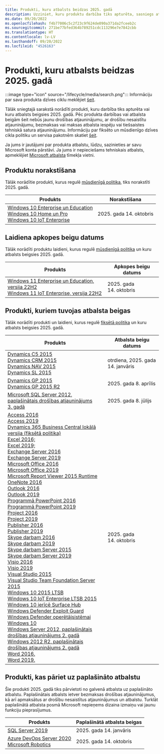 ```yaml
---
title: Produkti, kuru atbalsts beidzas 2025. gadā
description: Uzziniet, kuru produktu darbība tiks apturēta, sasniegs atbalsta beigas vai pāries no galvenā atbalsta uz paplašināto atbalstu 2025. gadā.
ms.date: 09/20/2022
ms.openlocfilehash: f4b77006c5c2f23c9f624de090a371da2fceeb2c
ms.sourcegitcommit: 271be77bfed364b789251cdc113296e7e7842cbb
ms.translationtype: HT
ms.contentlocale: lv-LV
ms.lasthandoff: 09/20/2022
ms.locfileid: "4526163"
---
```

# <a name="products-ending-support-in-2025"></a>Produkti, kuru atbalsts beidzas 2025. gadā

:::image type="icon" source="/lifecycle/media/search.png":::
Informāciju par sava produkta dzīves ciklu meklējiet [šeit](/lifecycle/products/).

Tālāk sniegtajā sarakstā norādīti produkti, kuru darbība tiks apturēta vai kuru atbalsts beigsies 2025. gadā. Pēc produkta darbības vai atbalsta beigām šeit nebūs jaunu drošības atjauninājumu, ar drošību nesaistītu atjauninājumu, bezmaksas vai maksas atbalsta iespēju vai tiešsaistes tehniskā satura atjauninājumu. Informāciju par fiksēto un mūsdienīgo dzīves cikla politiku un servisa pakotnēm skatiet [šeit](/lifecycle/overview/product-end-of-support-overview).

Ja jums ir jautājumi par produkta atbalstu, lūdzu, sazinieties ar savu Microsoft konta pārstāvi. Ja jums ir nepieciešams tehniskais atbalsts, apmeklējiet [Microsoft atbalsta](https://support.microsoft.com/contactus/?ws=support) tīmekļa vietni.

## <a name="product-retirements"></a>Produktu norakstīšana

Tālāk norādītie produkti, kurus regulē [mūsdienīgā politika](/lifecycle/policies/modern), tiks norakstīti 2025. gadā.

| Produkts | Norakstīšana |
| --- | --- |
| [Windows 10 Enterprise un Education](/lifecycle/products/windows-10-enterprise-and-education?branch=live)<br>[Windows 10 Home un Pro](/lifecycle/products/windows-10-home-and-pro?branch=live)<br>[Windows 10 IoT Enterprise](/lifecycle/products/windows-10-iot-enterprise?branch=live)<br> | 2025. gada 14. oktobris |


## <a name="release-end-of-servicing"></a>Laidiena apkopes beigu datums

Tālāk norādīti produktu laidieni, kurus regulē [mūsdienīgā politika](/lifecycle/policies/modern) un kuru atbalsts beigsies 2025. gadā.

| Produkts | Apkopes beigu datums |
| --- | --- |
| [Windows 11 Enterprise un Education, versija 22H2](/lifecycle/products/windows-11-enterprise-and-education?branch=live)<br>[Windows 11 IoT Enterprise, versija 22H2](/lifecycle/products/windows-11-iot-enterprise?branch=live)<br> | 2025. gada 14. oktobris |


## <a name="products-reaching-end-of-support"></a>Produkti, kuriem tuvojas atbalsta beigas

Tālāk norādīti produkti un laidieni, kurus regulē [fiksētā politika](/lifecycle/policies/fixed) un kuru atbalsts beigsies 2025. gadā.

| Produkts | Atbalsta beigu datums |
| --- | --- |
| [Dynamics C5 2015](/lifecycle/products/dynamics-c5-2015?branch=live)<br>[Dynamics CRM 2015](/lifecycle/products/dynamics-crm-2015?branch=live)<br>[Dynamics NAV 2015](/lifecycle/products/dynamics-nav-2015?branch=live)<br>[Dynamics SL 2015](/lifecycle/products/dynamics-sl-2015?branch=live)<br> | otrdiena, 2025. gada 14. janvāris |
| [Dynamics GP 2015](/lifecycle/products/dynamics-gp-2015?branch=live)<br>[Dynamics GP 2015 R2](/lifecycle/products/dynamics-gp-2015-r2?branch=live)<br> | 2025. gada 8. aprīlis |
| [Microsoft SQL Server 2012, paplašinātais drošības atjauninājums 3. gadā](/lifecycle/products/microsoft-sql-server-2012?branch=live)<br> | 2025. gada 8. jūlijs |
| [Access 2016](/lifecycle/products/access-2016?branch=live)<br>[Access 2019](/lifecycle/products/access-2019?branch=live)<br>[Dynamics 365 Business Central lokālā versija (fiksētā politika)](/lifecycle/products/dynamics-365-business-central-onpremises-fixed-policy?branch=live)<br>[Excel 2016;](/lifecycle/products/excel-2016?branch=live)<br>[Excel 2019;](/lifecycle/products/excel-2019?branch=live)<br>[Exchange Server 2016](/lifecycle/products/exchange-server-2016?branch=live)<br>[Exchange Server 2019](/lifecycle/products/exchange-server-2019?branch=live)<br>[Microsoft Office 2016](/lifecycle/products/microsoft-office-2016?branch=live)<br>[Microsoft Office 2019](/lifecycle/products/microsoft-office-2019?branch=live)<br>[Microsoft Report Viewer 2015 Runtime](/lifecycle/products/microsoft-report-viewer-2015-runtime?branch=live)<br>[OneNote 2016](/lifecycle/products/onenote-2016?branch=live)<br>[Outlook 2016](/lifecycle/products/outlook-2016?branch=live)<br>[Outlook 2019](/lifecycle/products/outlook-2019?branch=live)<br>[Programmā PowerPoint 2016](/lifecycle/products/powerpoint-2016?branch=live)<br>[Programmā PowerPoint 2019](/lifecycle/products/powerpoint-2019?branch=live)<br>[Project 2016](/lifecycle/products/project-2016?branch=live)<br>[Project 2019](/lifecycle/products/project-2019?branch=live)<br>[Publisher 2016](/lifecycle/products/publisher-2016?branch=live)<br>[Publisher 2019](/lifecycle/products/publisher-2019?branch=live)<br>[Skype darbam 2016](/lifecycle/products/skype-for-business-2016?branch=live)<br>[Skype darbam 2019](/lifecycle/products/skype-for-business-2019?branch=live)<br>[Skype darbam Server 2015](/lifecycle/products/skype-for-business-server-2015?branch=live)<br>[Skype darbam Server 2019](/lifecycle/products/skype-for-business-server-2019?branch=live)<br>[Visio 2016](/lifecycle/products/visio-2016?branch=live)<br>[Visio 2019](/lifecycle/products/visio-2019?branch=live)<br>[Visual Studio 2015](/lifecycle/products/visual-studio-2015?branch=live)<br>[Visual Studio Team Foundation Server 2015](/lifecycle/products/visual-studio-team-foundation-server-2015?branch=live)<br>[Windows 10 2015 LTSB](/lifecycle/products/windows-10-2015-ltsb?branch=live)<br>[Windows 10 IoT Enterprise LTSB 2015](/lifecycle/products/windows-10-iot-enterprise-ltsb-2015?branch=live)<br>[Windows 10 ierīcē Surface Hub](/lifecycle/products/windows-10-on-surface-hub?branch=live)<br>[Windows Defender Exploit Guard](/lifecycle/products/windows-defender-exploit-guard?branch=live)<br>[Windows Defender operētājsistēmai Windows 10](/lifecycle/products/windows-defender-for-windows-10?branch=live)<br>[Windows Server 2012, paplašinātais drošības atjauninājums 2. gadā](/lifecycle/products/windows-server-2012?branch=live)<br>[Windows 2012 R2, paplašinātais drošības atjauninājums 2. gadā](/lifecycle/products/windows-server-2012-r2?branch=live)<br>[Word 2016.](/lifecycle/products/word-2016?branch=live)<br>[Word 2019.](/lifecycle/products/word-2019?branch=live)<br> | 2025. gada 14. oktobris |


## <a name="products-moving-to-extended-support"></a>Produkti, kas pāriet uz paplašināto atbalstu

Šie produkti 2025. gadā tiks pārvietoti no galvenā atbalsta uz paplašināto atbalstu. Paplašinātais atbalsts ietver bezmaksas drošības atjauninājumus, kā arī apmaksātus ar drošību nesaistītus atjauninājumus un atbalstu. Turklāt paplašinātā atbalsta posmā Microsoft nepieņems dizaina izmaiņu vai jaunu funkciju pieprasījumus.

| Produkts | Paplašinātā atbalsta beigas |
| --- | --- |
| [SQL Server 2019](/lifecycle/products/sql-server-2019?branch=live)<br> | 2025. gada 14. janvāris |
| [Azure DevOps Server 2020](/lifecycle/products/azure-devops-server-2020?branch=live)<br>[Microsoft Robotics](/lifecycle/products/microsoft-robotics?branch=live)<br> | 2025. gada 14. oktobris |
